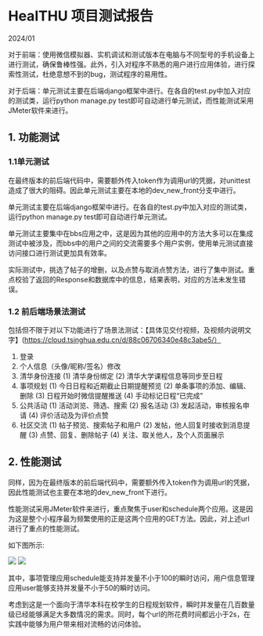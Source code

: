 # HealTHU 项目测试报告
2024/01

对于前端：使用微信模拟器、实机调试和测试版本在电脑与不同型号的手机设备上进行测试，确保鲁棒性强。此外，引入对程序不熟悉的用户进行应用体验，进行探索性测试，杜绝意想不到的bug，测试程序的易用性。

对于后端：单元测试主要在后端django框架中进行。在各自的test.py中加入对应的测试类，运行python manage.py test即可自动进行单元测试，而性能测试采用JMeter软件来进行。

## 1. 功能测试
### 1.1单元测试

在最终版本的前后端代码中，需要额外传入token作为调用url的凭据，对unittest造成了很大的阻碍。因此单元测试主要在本地的dev_new_front分支中进行。

单元测试主要在后端django框架中进行。在各自的test.py中加入对应的测试类，运行python manage.py test即可自动进行单元测试。

单元测试主要集中在bbs应用之中，这是因为其他的应用中的方法大多可以在集成测试中被涉及，而bbs中的用户之间的交流需要多个用户实例，使用单元测试直接访问接口进行测试更加具有效率。

实际测试中，挑选了帖子的增删，以及点赞与取消点赞方法，进行了集中测试。重点校验了返回的Response和数据库中的信息，结果表明，对应的方法未发生错误。

### 1.2 前后端场景法测试
包括但不限于对以下功能进行了场景法测试：【具体见交付视频，及视频内说明文字】(https://cloud.tsinghua.edu.cn/d/88c06706340e48c3abe5/）

1. 登录
2. 个人信息（头像/昵称/签名）修改
3. 清华身份连接
(1)	清华身份绑定
(2)	清华大学课程信息等同步至日程
4. 事项规划
(1)	今日日程和近期截止日期提醒预览
(2)	单条事项的添加、编辑、删除
(3)	日程开始时微信提醒推送
(4)	手动标记日程“已完成”
5. 公共活动
(1)	活动浏览、筛选、搜索
(2)	报名活动
(3)	发起活动，审核报名申请
(4)	评价活动及为评价点赞
6. 社区交流
(1)	帖子预览、搜索帖子和用户
(2)	发帖，他人回复时接收到消息提醒
(3)	点赞、回复、删除帖子
(4)	关注、取关他人，及个人页面展示

## 2. 性能测试
同样，因为在最终版本的前后端代码中，需要额外传入token作为调用url的凭据，因此性能测试也主要在本地的dev_new_front下进行。

性能测试采用JMeter软件来进行，重点聚焦于user和schedule两个应用。这是因为这是整个小程序最为频繁使用的正是这两个应用的GET方法。因此，对上述url进行了重点的性能测试。

如下图所示:

<image src="./assert_temp/test1.png"/>
 
<image src="./assert_temp/test2.png"/>

其中，事项管理应用schedule能支持并发量不小于100的瞬时访问，用户信息管理应用user能够支持并发量不小于50的瞬时访问。

考虑到这是一个面向于清华本科在校学生的日程规划软件，瞬时并发量在几百数量级已经能够满足大多数情况的需求。同时，每个url的所花费时间都远小于2s，在实践中能够为用户带来相对流畅的访问体验。
